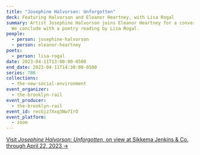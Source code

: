 ```yaml
---
title: "Josephine Halvorson: Unforgotten"
deck: Featuring Halvorson and Eleanor Heartney, with Lisa Rogal
summary: Artist Josephine Halvorson joins Eleanor Heartney for a conversation.
  We conclude with a poetry reading by Lisa Rogal.
people:
  - person: josephine-halvorson
  - person: eleanor-heartney
poets:
  - person: lisa-rogal
date: 2023-04-11T13:00:00-0500
end_date: 2023-04-11T14:30:00-0500
series: 786
collections:
  - the-new-social-environment
event_organizer:
  - the-brooklyn-rail
event_producer:
  - the-brooklyn-rail
event_id: recGjz7Xxq3Nw7IrO
event_platform:
  - zoom
---
```

[Visit *Josephine Halvorson: Unforgotten*, on view at Sikkema Jenkins & Co. through April 22, 2023 →](https://www.sikkemajenkinsco.com/ex20230317josephinehalvorson)
